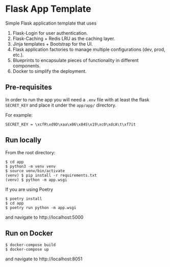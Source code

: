 # Flask App Template

Simple Flask application template that uses
1. Flask-Login for user authentication.
2. Flask-Caching + Redis LRU as the caching layer.
3. Jinja templates + Bootstrap for the UI.
4. Flask application factories to manage multiple configurations (dev, prod, etc.).
5. Blueprints to encapsulate pieces of functionality in different components.
6. Docker to simplify the deployment.

## Pre-requisites

In order to run the app you will need a `.env` file with at least the flask `SECRET_KEY`
and place it under the `app/app/` directory.

For example:
```
SECRET_KEY = \xcfR\xd9D\xaa\x06\x84S\x19\xc0\xdcA\t\xf7it
```

## Run locally

From the root directory:
```shell
$ cd app
$ python3 -m venv venv
$ source venv/bin/activate
(venv) $ pip install -r requirements.txt
(venv) $ python -m app.wsgi
```

If you are using Poetry
```shell
$ poetry install
$ cd app
$ poetry run python -m app.wsgi
```

and navigate to http://localhost:5000

## Run on Docker

```shell
$ docker-compose build
$ docker-compose up
```

and navigate to http://localhost:8051
